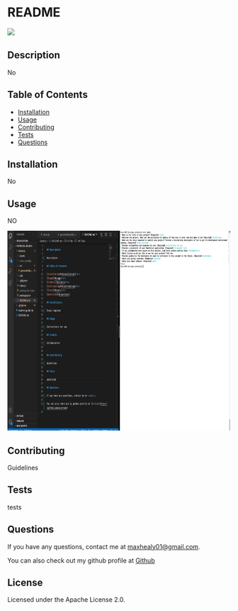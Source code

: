 
# README

<img src = "https://img.shields.io/badge/License-Apache License 2.0-red">

## Description

No
<No>

## Table of Contents

* [Installation](#installation)<br>
* [Usage](#usage)<br>
* [Contributing](#contributing)<br>
* [Tests](#tests)<br>
* [Questions](#questions)

## Installation

No

## Usage

NO

<img src ='assets/images/app_use.png' height = 450px>


## Contributing

Guidelines

## Tests

tests

## Questions

If you have any questions, contact me at <maxhealy01@gmail.com>.

You can also check out my github profile at [Github](https://github.com/maxhealy01)

## License
  
  Licensed under the Apache License 2.0.
    